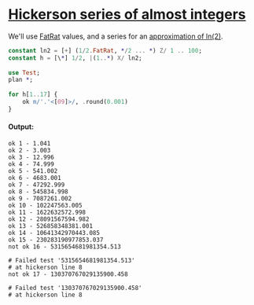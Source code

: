 [1]: https://rosettacode.org/wiki/Hickerson_series_of_almost_integers

# [Hickerson series of almost integers][1]

We'll use [FatRat](http://doc.perl6.org/type/FatRat) values, and a series for an [approximation of ln(2)](http://mathworld.wolfram.com/NaturalLogarithmof2.html).

```raku
constant ln2 = [+] (1/2.FatRat, */2 ... *) Z/ 1 .. 100;
constant h = [\*] 1/2, |(1..*) X/ ln2;
 
use Test;
plan *;
 
for h[1..17] {
    ok m/'.'<[09]>/, .round(0.001) 
}
```

#### Output:
```
ok 1 - 1.041
ok 2 - 3.003
ok 3 - 12.996
ok 4 - 74.999
ok 5 - 541.002
ok 6 - 4683.001
ok 7 - 47292.999
ok 8 - 545834.998
ok 9 - 7087261.002
ok 10 - 102247563.005
ok 11 - 1622632572.998
ok 12 - 28091567594.982
ok 13 - 526858348381.001
ok 14 - 10641342970443.085
ok 15 - 230283190977853.037
not ok 16 - 5315654681981354.513

# Failed test '5315654681981354.513'
# at hickerson line 8
not ok 17 - 130370767029135900.458

# Failed test '130370767029135900.458'
# at hickerson line 8
```